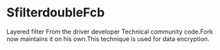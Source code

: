 # SfilterdoubleFcb
Layered filter 
From the driver developer Technical community code.Fork now maintains it on his own.This technique is used for data encryption.
